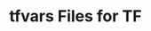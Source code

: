 <!--
SPDX-FileCopyrightText: {{ copyright_date }}-present {{ maintainer_fullname }} <{{ maintainer_email }}>

SPDX-License-Identifier: MIT
-->

# tfvars Files for TF
